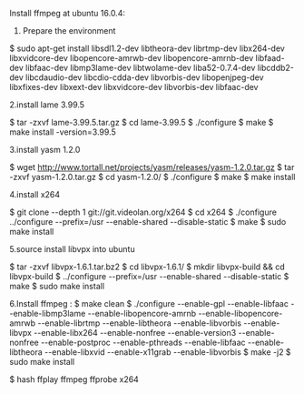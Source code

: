 Install ffmpeg at ubuntu 16.0.4:

1. Prepare the environment

$ sudo apt-get install libsdl1.2-dev libtheora-dev librtmp-dev libx264-dev libxvidcore-dev libopencore-amrwb-dev libopencore-amrnb-dev libfaad-dev libfaac-dev libmp3lame-dev libtwolame-dev liba52-0.7.4-dev libcddb2-dev libcdaudio-dev libcdio-cdda-dev libvorbis-dev libopenjpeg-dev libxfixes-dev libxext-dev libxvidcore-dev libvorbis-dev libfaac-dev

2.install lame 3.99.5

$ tar -zxvf lame-3.99.5.tar.gz
$ cd lame-3.99.5
$ ./configure
$ make
$ make install -version=3.99.5

3.install yasm 1.2.0

$ wget  http://www.tortall.net/projects/yasm/releases/yasm-1.2.0.tar.gz
$ tar -zxvf yasm-1.2.0.tar.gz
$ cd yasm-1.2.0/
$ ./configure
$ make
$ make install 

4.install x264

$ git clone --depth 1 git://git.videolan.org/x264
$ cd x264
$ ./configure ../configure --prefix=/usr --enable-shared --disable-static
$ make 
$ sudo make install 

5.source install libvpx into ubuntu

$ tar -zxvf libvpx-1.6.1.tar.bz2
$ cd libvpx-1.6.1/
$ mkdir libvpx-build && cd libvpx-build
$ ../configure --prefix=/usr --enable-shared --disable-static
$ make
$ sudo make install 



6.Install ffmpeg :
$ make clean
$ ./configure --enable-gpl --enable-libfaac --enable-libmp3lame --enable-libopencore-amrnb --enable-libopencore-amrwb --enable-librtmp --enable-libtheora --enable-libvorbis --enable-libvpx --enable-libx264 --enable-nonfree --enable-version3 --enable-nonfree --enable-postproc --enable-pthreads --enable-libfaac --enable-libtheora --enable-libxvid --enable-x11grab --enable-libvorbis
$ make -j2
$ sudo make install

$ hash ffplay ffmpeg ffprobe x264
